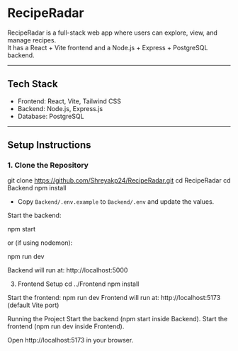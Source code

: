 # RecipeRadar

RecipeRadar is a full-stack web app where users can explore, view, and manage recipes.  
It has a React + Vite frontend and a Node.js + Express + PostgreSQL backend.  

---

## Tech Stack
- Frontend: React, Vite, Tailwind CSS  
- Backend: Node.js, Express.js  
- Database: PostgreSQL  

---

## Setup Instructions

### 1. Clone the Repository

git clone https://github.com/Shreyakp24/RecipeRadar.git
cd RecipeRadar
cd Backend
npm install

- Copy `Backend/.env.example` to `Backend/.env` and update the values.

Start the backend:

npm start


or (if using nodemon):

npm run dev


Backend will run at: http://localhost:5000

3. Frontend Setup
cd ../Frontend
npm install


Start the frontend:
npm run dev
Frontend will run at: http://localhost:5173 (default Vite port)

Running the Project
Start the backend (npm start inside Backend).
Start the frontend (npm run dev inside Frontend).

Open http://localhost:5173 in your browser.
